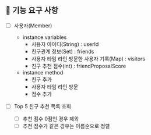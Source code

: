 ## 🚀 기능 요구 사항
* [ ] 사용자(Member)
  * instance variables
    * 사용자 아이디(String) : userId
    * 친구관계 정보(Set<Member>) : friends
    * 사용자 타임 라인 방문한 사용자 기록(Map) : visitors
    * 친구 추천 점수(int) : friendProposalScore
  * instance method
    * 친구 추가
    * 사용자 타임 라인 방문
    * 점수 추가


* [ ] Top 5 친구 추천 목록 조회
  * [ ] 추천 점수 0점인 경우 제외
  * [ ] 추천 점수가 같은 경우는 이름순으로 정렬
